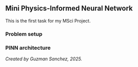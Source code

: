 ## Mini Physics-Informed Neural Network

This is the first task for my MSci Project.

### Problem setup


### PINN architecture


*Created by Guzman Sanchez, 2025.*

